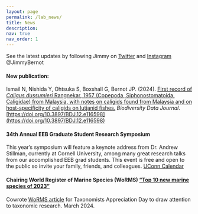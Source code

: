 ```yaml
---
layout: page
permalink: /lab_news/
title: News
description:
nav: true
nav_order: 1
---
```


See the latest updates by following Jimmy on [Twitter](https://twitter.com/JimmyBernot) and [Instagram](https://www.instagram.com/jimmybernot/) @JimmyBernot

#### New publication:
Ismail N, Nishida Y, Ohtsuka S, Boxshall G, Bernot JP. (2024). <u>First record of <i>Caligus dussumieri</i> Rangnekar, 1957 (Copepoda, Siphonostomatoida, Caligidae) from Malaysia, with notes on caligids found from Malaysia and on host-specificity of caligids on lutjanid fishes.</u> <i>Biodiversity Data Journal</i>. [https://doi.org/10.3897/BDJ.12.e116598](https://doi.org/10.3897/BDJ.12.e116598)

#### 34th Annual EEB Graduate Student Research Symposium
This year’s symposium will feature a keynote address from Dr. Andrew Stillman, currently at Cornell University, among many great research talks from our accomplished EEB grad students. This event is free and open to the public so invite your family, friends, and colleagues. [UConn Calendar](https://events.uconn.edu/ecology-and-evolutionary-biology/event/63382-34th-annual-eeb-graduate-student-symposium)

#### Chairing World Register of Marine Species (WoRMS) [“Top 10 new marine species of 2023”](https://lifewatch.be/en/worms-top10-2022)
Cowrote [WoRMS article](https://lifewatch.be/en/worms-top10-2022) for Taxonomists Appreciation Day to draw attention to 
taxonomic research. March 2024.

